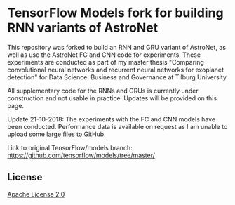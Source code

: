 # TensorFlow Models fork for building RNN variants of AstroNet

This repository was forked to build an RNN and GRU variant of AstroNet, as well as use the AstroNet FC and CNN code for experiments. These experiments are conducted as part of my master thesis "Comparing convolutional neural networks and recurrent neural networks for exoplanet detection" for Data Science: Business and Governance at Tilburg University.

All supplementary code for the RNNs and GRUs is currently under construction and not usable in practice. Updates will be provided on this page.

Update 21-10-2018: The experiments with the FC and CNN models have been conducted. Performance data is available on request as I am unable to upload some large files to GitHub.

Link to original TensorFlow/models branch: https://github.com/tensorflow/models/tree/master/

## License

[Apache License 2.0](LICENSE)
